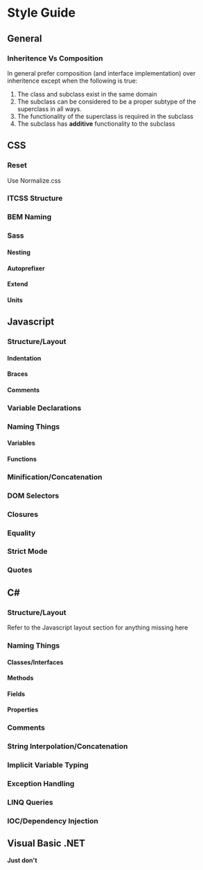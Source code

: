 Style Guide
===========

General
-------

### Inheritence Vs Composition

In general prefer composition (and interface implementation) over inheritence except when the following is true:

1. The class and subclass exist in the same domain
2. The subclass can be considered to be a proper subtype of the superclass in all ways.
3. The functionality of the superclass is required in the subclass
4. The subclass has **additive** functionality to the subclass

CSS
---

### Reset

Use Normalize.css

### ITCSS Structure

### BEM Naming 

### Sass

#### Nesting

#### Autoprefixer

#### Extend

#### Units

Javascript
----------

### Structure/Layout

#### Indentation

#### Braces

#### Comments

### Variable Declarations

### Naming Things

#### Variables

#### Functions

### Minification/Concatenation

### DOM Selectors

### Closures

### Equality

### Strict Mode

### Quotes

C#
--

### Structure/Layout

Refer to the Javascript layout section for anything missing here

### Naming Things

#### Classes/Interfaces

#### Methods

#### Fields

#### Properties

### Comments

### String Interpolation/Concatenation

### Implicit Variable Typing

### Exception Handling

### LINQ Queries

### IOC/Dependency Injection

Visual Basic .NET
-----------------

**Just don't**
